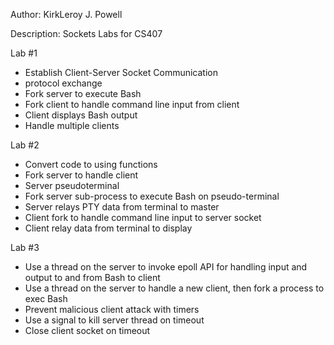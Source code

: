Author: KirkLeroy J. Powell

Description: Sockets Labs for CS407

Lab #1
* Establish Client-Server Socket Communication
* <rembash> protocol exchange
* Fork server to execute Bash
* Fork client to handle command line input from client
* Client displays Bash output
* Handle multiple clients

Lab #2
* Convert code to using functions
* Fork server to handle client
* Server pseudoterminal
* Fork server sub-process to execute Bash on pseudo-terminal
* Server relays PTY data from terminal to master
* Client fork to handle command line input to server socket
* Client  relay data from terminal to display

Lab #3
* Use a thread on the server to invoke epoll API for handling input and output to and from Bash to client
* Use a thread on the server to handle a new client, then fork a process to exec Bash
* Prevent malicious client attack with timers
* Use a signal to kill server thread on timeout
* Close client socket on timeout
